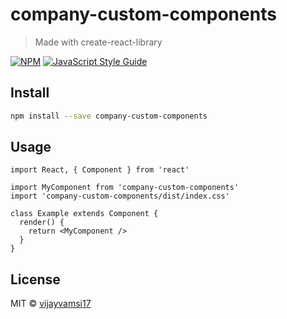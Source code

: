 # company-custom-components

> Made with create-react-library

[![NPM](https://img.shields.io/npm/v/company-custom-components.svg)](https://www.npmjs.com/package/company-custom-components) [![JavaScript Style Guide](https://img.shields.io/badge/code_style-standard-brightgreen.svg)](https://standardjs.com)

## Install

```bash
npm install --save company-custom-components
```

## Usage

```tsx
import React, { Component } from 'react'

import MyComponent from 'company-custom-components'
import 'company-custom-components/dist/index.css'

class Example extends Component {
  render() {
    return <MyComponent />
  }
}
```

## License

MIT © [vijayvamsi17](https://github.com/vijayvamsi17)

